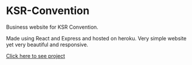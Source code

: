 # KSR-Convention

Business website for KSR Convention.

Made using React and Express and hosted on heroku.
Very simple website yet very beautiful and responsive.

[Click here to see project](https://www.ksrconvention.com/)
